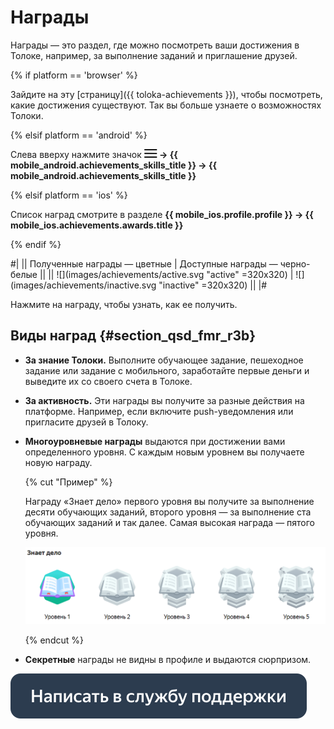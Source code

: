 # Награды

Награды — это раздел, где можно посмотреть ваши достижения в Толоке, например, за выполнение заданий и приглашение друзей.

{% if platform == 'browser' %}

Зайдите на эту [страницу]({{ toloka-achievements }}), чтобы посмотреть, какие достижения существуют. Так вы больше узнаете о возможностях Толоки.

{% elsif platform == 'android' %}

Слева вверху нажмите значок **![](images/menu.png) → {{ mobile_android.achievements_skills_title }} → {{ mobile_android.achievements_skills_title }}**

{% elsif platform == 'ios' %}


Список наград смотрите в разделе **{{ mobile_ios.profile.profile }} → {{ mobile_ios.achievements.awards.title }}**

{% endif %}

#|
|| Полученные награды — цветные         | Доступные награды — черно-белые        ||
|| ![](images/achievements/active.svg "active" =320x320)  | ![](images/achievements/inactive.svg "inactive" =320x320)  ||
|#

Нажмите на награду, чтобы узнать, как ее получить.

## Виды наград {#section_qsd_fmr_r3b}

- **За знание Толоки.** Выполните обучающее задание, пешеходное задание или задание с мобильного, заработайте первые деньги и выведите их со своего счета в Толоке.
- **За активность.** Эти награды вы получите за разные действия на платформе. Например, если включите push-уведомления или пригласите друзей в Толоку.
- **Многоуровневые награды** выдаются при достижении вами определенного уровня. С каждым новым уровнем вы получаете новую награду.

    {% cut "Пример" %} 
	
    Награду «Знает дело» первого уровня вы получите за выполнение десяти обучающих заданий, второго уровня — за выполнение ста обучающих заданий и так далее. Самая высокая награда — пятого уровня.
	
	![](images/achievements/multilevel.png)
	
	{% endcut %}
    
- **Секретные** награды не видны в профиле и выдаются сюрпризом.


[![](images/buttons/contact-support.svg)](troubleshooting/troubleshooting.md#not_working_properly)

